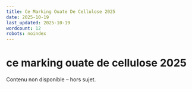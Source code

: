```yaml
---
title: Ce Marking Ouate De Cellulose 2025
date: 2025-10-19
last_updated: 2025-10-19
wordcount: 12
robots: noindex
---
```


# ce marking ouate de cellulose 2025

Contenu non disponible – hors sujet.